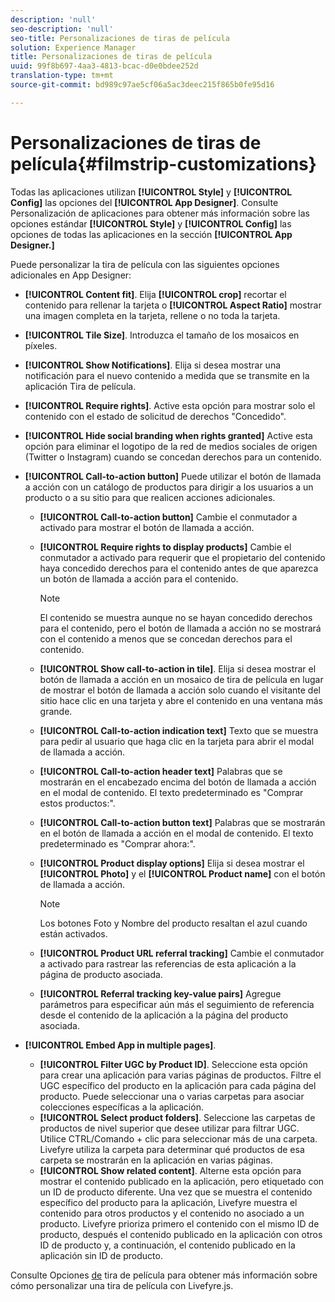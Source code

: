 ```yaml
---
description: 'null'
seo-description: 'null'
seo-title: Personalizaciones de tiras de película
solution: Experience Manager
title: Personalizaciones de tiras de película
uuid: 99f8b697-4aa3-4813-bcac-d0e0bdee252d
translation-type: tm+mt
source-git-commit: bd989c97ae5cf06a5ac3deec215f865b0fe95d16

---
```



# Personalizaciones de tiras de película{#filmstrip-customizations}

Todas las aplicaciones utilizan **[!UICONTROL Style]** y **[!UICONTROL Config]** las opciones del **[!UICONTROL App Designer]**. Consulte Personalización de aplicaciones para obtener más información sobre las opciones estándar **[!UICONTROL Style]** y **[!UICONTROL Config]** las opciones de todas las aplicaciones en la sección **[!UICONTROL App Designer.]**

Puede personalizar la tira de película con las siguientes opciones adicionales en App Designer:

* **[!UICONTROL Content fit]**. Elija **[!UICONTROL crop]** recortar el contenido para rellenar la tarjeta o **[!UICONTROL Aspect Ratio]** mostrar una imagen completa en la tarjeta, rellene o no toda la tarjeta.
* **[!UICONTROL Tile Size]**. Introduzca el tamaño de los mosaicos en píxeles.
* **[!UICONTROL Show Notifications]**. Elija si desea mostrar una notificación para el nuevo contenido a medida que se transmite en la aplicación Tira de película.
* **[!UICONTROL Require rights]**. Active esta opción para mostrar solo el contenido con el estado de solicitud de derechos "Concedido".
* **[!UICONTROL Hide social branding when rights granted]** Active esta opción para eliminar el logotipo de la red de medios sociales de origen (Twitter o Instagram) cuando se concedan derechos para un contenido.
* **[!UICONTROL Call-to-action button]** Puede utilizar el botón de llamada a acción con un catálogo de productos para dirigir a los usuarios a un producto o a su sitio para que realicen acciones adicionales.

   * **[!UICONTROL Call-to-action button]** Cambie el conmutador a activado para mostrar el botón de llamada a acción.
   * **[!UICONTROL Require rights to display products]** Cambie el conmutador a activado para requerir que el propietario del contenido haya concedido derechos para el contenido antes de que aparezca un botón de llamada a acción para el contenido.

      >[!NOTE]
      >
      >El contenido se muestra aunque no se hayan concedido derechos para el contenido, pero el botón de llamada a acción no se mostrará con el contenido a menos que se concedan derechos para el contenido.

   * **[!UICONTROL Show call-to-action in tile]**. Elija si desea mostrar el botón de llamada a acción en un mosaico de tira de película en lugar de mostrar el botón de llamada a acción solo cuando el visitante del sitio hace clic en una tarjeta y abre el contenido en una ventana más grande.
   * **[!UICONTROL Call-to-action indication text]** Texto que se muestra para pedir al usuario que haga clic en la tarjeta para abrir el modal de llamada a acción.
   * **[!UICONTROL Call-to-action header text]** Palabras que se mostrarán en el encabezado encima del botón de llamada a acción en el modal de contenido. El texto predeterminado es "Comprar estos productos:".
   * **[!UICONTROL Call-to-action button text]** Palabras que se mostrarán en el botón de llamada a acción en el modal de contenido. El texto predeterminado es "Comprar ahora:".
   * **[!UICONTROL Product display options]** Elija si desea mostrar el **[!UICONTROL Photo]** y el **[!UICONTROL Product name]** con el botón de llamada a acción.

      >[!NOTE]
      >
      >Los botones Foto y Nombre del producto resaltan el azul cuando están activados.

   * **[!UICONTROL Product URL referral tracking]** Cambie el conmutador a activado para rastrear las referencias de esta aplicación a la página de producto asociada.
   * **[!UICONTROL Referral tracking key-value pairs]** Agregue parámetros para especificar aún más el seguimiento de referencia desde el contenido de la aplicación a la página del producto asociada.

* **[!UICONTROL Embed App in multiple pages]**.

   * **[!UICONTROL Filter UGC by Product ID]**. Seleccione esta opción para crear una aplicación para varias páginas de productos. Filtre el UGC específico del producto en la aplicación para cada página del producto. Puede seleccionar una o varias carpetas para asociar colecciones específicas a la aplicación.
   * **[!UICONTROL Select product folders]**. Seleccione las carpetas de productos de nivel superior que desee utilizar para filtrar UGC. Utilice CTRL/Comando + clic para seleccionar más de una carpeta. Livefyre utiliza la carpeta para determinar qué productos de esa carpeta se mostrarán en la aplicación en varias páginas.
   * **[!UICONTROL Show related content]**. Alterne esta opción para mostrar el contenido publicado en la aplicación, pero etiquetado con un ID de producto diferente. Una vez que se muestra el contenido específico del producto para la aplicación, Livefyre muestra el contenido para otros productos y el contenido no asociado a un producto. Livefyre prioriza primero el contenido con el mismo ID de producto, después el contenido publicado en la aplicación con otros ID de producto y, a continuación, el contenido publicado en la aplicación sin ID de producto.

Consulte Opciones [de](/help/implementation/c-getting-started/c-implementation-process/c-using-livefyre.js-to-create-customize-and-use-apps-on-your-site.md) tira de película para obtener más información sobre cómo personalizar una tira de película con Livefyre.js.

